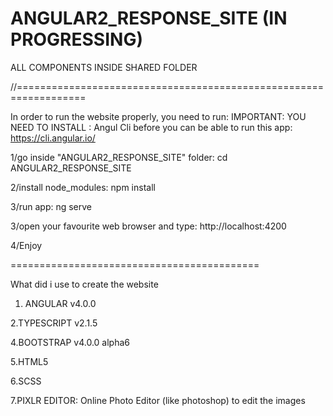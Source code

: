 # ANGULAR2_RESPONSE_SITE (IN PROGRESSING)
ALL COMPONENTS INSIDE SHARED FOLDER

//==================================================================

In order to run the website properly, you need to run:
IMPORTANT:  YOU NEED TO INSTALL :    Angul Cli  before you can be able to run this app: https://cli.angular.io/

1/go inside "ANGULAR2_RESPONSE_SITE" folder: cd ANGULAR2_RESPONSE_SITE

2/install node_modules:  npm install 

3/run app: ng serve

3/open your favourite web browser and type: http://localhost:4200

4/Enjoy

===========================================

What did i use to create the website

1. ANGULAR v4.0.0

2.TYPESCRIPT v2.1.5

4.BOOTSTRAP v4.0.0 alpha6

5.HTML5

6.SCSS

7.PIXLR EDITOR: Online Photo Editor (like photoshop) to edit the images

